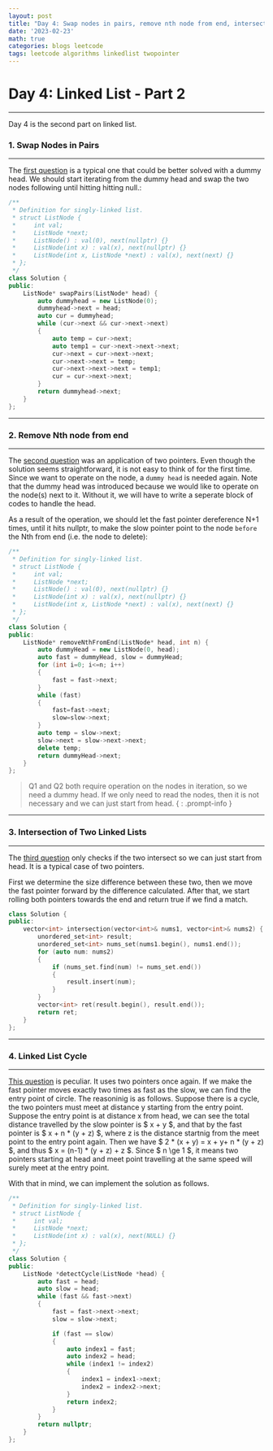 ```yaml
---
layout: post
title: "Day 4: Swap nodes in pairs, remove nth node from end, intersection of two linked lists & linked list cycle"
date: '2023-02-23'
math: true
categories: blogs leetcode
tags: leetcode algorithms linkedlist twopointer
---
```

# Day 4: Linked List - Part 2

---

Day 4 is the second part on linked list.

### 1. Swap Nodes in Pairs

---

The [first question](https://leetcode.com/problems/swap-nodes-in-pairs/) is a typical one that could be better solved with a dummy head. We should start iterating from the dummy head and swap the two nodes following until hitting hitting null.:

```cpp
/**
 * Definition for singly-linked list.
 * struct ListNode {
 *     int val;
 *     ListNode *next;
 *     ListNode() : val(0), next(nullptr) {}
 *     ListNode(int x) : val(x), next(nullptr) {}
 *     ListNode(int x, ListNode *next) : val(x), next(next) {}
 * };
 */
class Solution {
public:
    ListNode* swapPairs(ListNode* head) {
        auto dummyhead = new ListNode(0);
        dummyhead->next = head;
        auto cur = dummyhead;
        while (cur->next && cur->next->next)
        {
            auto temp = cur->next;
            auto temp1 = cur->next->next->next;
            cur->next = cur->next->next;
            cur->next->next = temp;
            cur->next->next->next = temp1;
            cur = cur->next->next;
        } 
        return dummyhead->next;
    }
};
```
---
### 2. Remove Nth node from end
---

The [second question](https://leetcode.com/problems/remove-nth-node-from-end-of-list/) was an application of two pointers. Even though the solution seems straightforward, it is not easy to think of for the first time. Since we want to operate on the node, a `dummy head` is needed again. Note that the dummy head was introduced because we would like to operate on the node(s) next to it. Without it, we will have to write a seperate block of codes to handle the head.

As a result of the operation, we should let the fast pointer dereference N+1 times, until it hits nullptr, to make the slow pointer point to the node `before` the Nth from end (i.e. the node to delete):
```cpp
/**
 * Definition for singly-linked list.
 * struct ListNode {
 *     int val;
 *     ListNode *next;
 *     ListNode() : val(0), next(nullptr) {}
 *     ListNode(int x) : val(x), next(nullptr) {}
 *     ListNode(int x, ListNode *next) : val(x), next(next) {}
 * };
 */
class Solution {
public:
    ListNode* removeNthFromEnd(ListNode* head, int n) {
        auto dummyHead = new ListNode(0, head);
        auto fast = dummyHead, slow = dummyHead;
        for (int i=0; i<=n; i++)
        {
            fast = fast->next;
        }
        while (fast)
        {   
            fast=fast->next;
            slow=slow->next;
        }
        auto temp = slow->next;
        slow->next = slow->next->next;
        delete temp;
        return dummyHead->next;
    }
};
```

> Q1 and Q2 both require operation on the nodes in iteration, so we need a dummy head. If we only need to read the nodes, then it is not necessary and we can just start from head.
{ : .prompt-info }
---
### 3. Intersection of Two Linked Lists
---

The [third question](https://leetcode.com/problems/intersection-of-two-linked-lists/) only checks if the two intersect so we can just start from head. It is a typical case of two pointers.

First we determine the size difference between these two, then we move the fast pointer forward by the difference calculated. After that, we start rolling both pointers towards the end and return true if we find a match.
```cpp
class Solution {
public:
    vector<int> intersection(vector<int>& nums1, vector<int>& nums2) {
        unordered_set<int> result;
        unordered_set<int> nums_set(nums1.begin(), nums1.end());
        for (auto num: nums2)
        {
            if (nums_set.find(num) != nums_set.end())
            {
                result.insert(num);
            }
        }
        vector<int> ret(result.begin(), result.end());
        return ret;
    }
};
```
---
### 4. Linked List Cycle
---

[This question](https://leetcode.com/problems/linked-list-cycle-ii/) is peculiar. It uses two pointers once again.
If we make the fast pointer moves exactly two times as fast as the slow, we can find the entry point of circle. The reasoninig is as follows.
Suppose there is a cycle, the two pointers must meet at distance y starting from the entry point. Suppose the entry point is at distance x from head, we can see the total distance travelled by the slow pointer is $ x + y $, and that by the fast pointer is $ x + n * (y + z) $, where z is the distance startnig from the meet point to the entry point again. Then we have $ 2 * (x + y) = x + y+ n * (y + z) $, and thus $ x = (n-1) * (y + z) + z $. Since $ n \ge 1 $, it means two pointers starting at head and meet point travelling at the same speed will surely meet at the entry point. 

With that in mind, we can implement the solution as follows.
```cpp
/**
 * Definition for singly-linked list.
 * struct ListNode {
 *     int val;
 *     ListNode *next;
 *     ListNode(int x) : val(x), next(NULL) {}
 * };
 */
class Solution {
public:
    ListNode *detectCycle(ListNode *head) {
        auto fast = head;
        auto slow = head;
        while (fast && fast->next)
        {
            fast = fast->next->next;
            slow = slow->next;

            if (fast == slow)
            {
                auto index1 = fast;
                auto index2 = head;
                while (index1 != index2)
                {
                    index1 = index1->next;
                    index2 = index2->next;
                }
                return index2;
            }
        }
        return nullptr;
    }
};
```



